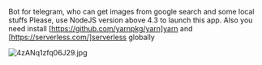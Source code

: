 Bot for telegram, who can get images from google search and some local stuffs
Please, use NodeJS version above 4.3 to launch this app. Also you need install [https://github.com/yarnpkg/yarn]yarn and [https://serverless.com/]serverless globally  


![4zANq1zfq06J29.jpg](https://bitbucket.org/repo/rzr4zd/images/2727664699-4zANq1zfq06J29.jpg)